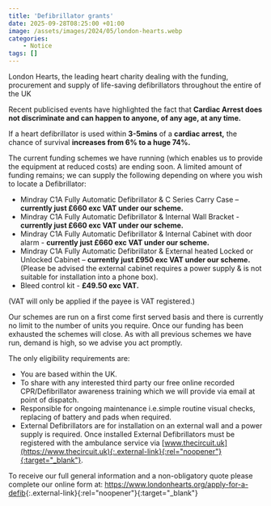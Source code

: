 ```yaml
---
title: 'Defibrillator grants'
date: 2025-09-28T08:25:00 +01:00
image: /assets/images/2024/05/london-hearts.webp
categories:
    - Notice
tags: []
---
```

London Hearts, the leading heart charity dealing with the funding, procurement and supply of life-saving defibrillators throughout the entire of the UK

Recent publicised events have highlighted the fact that **Cardiac Arrest does not discriminate and can happen to anyone, of any age, at any time.**

If a heart defibrillator is used within **3-5mins** of a **cardiac arrest,** the chance of survival **increases from 6% to a huge 74%.**

The current funding schemes we have running (which enables us to provide the equipment at reduced costs) are ending soon. A limited amount of funding remains; we can supply the following depending on where you wish to locate a Defibrillator:

- Mindray C1A Fully Automatic Defibrillator & C Series Carry Case – **currently just £660 exc VAT under our scheme.**
- Mindray C1A Fully Automatic Defibrillator & Internal Wall Bracket - **currently just £660 exc VAT under our scheme.**
- Mindray C1A Fully Automatic Defibrillator & Internal Cabinet with door alarm - **currently just £660 exc VAT under our scheme.**
- Mindray C1A Fully Automatic Defibrillator & External heated Locked or Unlocked Cabinet – **currently just £950 exc VAT under our scheme.** (Please be advised the external cabinet requires a power supply & is not suitable for installation into a phone box).
- Bleed control kit - **£49.50 exc VAT.**

(VAT will only be applied if the payee is VAT registered.)

Our schemes are run on a first come first served basis and there is currently no limit to the number of units you require. Once our funding has been exhausted the schemes will close. As with all previous schemes we have run, demand is high, so we advise you act promptly.

The only eligibility requirements are:

- You are based within the UK.
- To share with any interested third party our free online recorded CPR/Defibrillator awareness training which we will provide via email at point of dispatch.
- Responsible for ongoing maintenance i.e.simple routine visual checks, replacing of battery and pads when required.
- External Defibrillators are for installation on an external wall and a power supply is required. Once installed External Defibrillators must be registered with the ambulance service via [www.thecircuit.uk](https://www.thecircuit.uk){:.external-link}{:rel="noopener"}{:target="_blank"}.

To receive our full general information and a non-obligatory quote please complete our online form at: <https://www.londonhearts.org/apply-for-a-defib>{:.external-link}{:rel="noopener"}{:target="_blank"}

